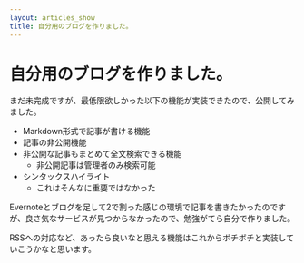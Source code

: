 ```yaml
---
layout: articles_show
title: 自分用のブログを作りました。
---
```


# 自分用のブログを作りました。

まだ未完成ですが、最低限欲しかった以下の機能が実装できたので、公開してみました。

* Markdown形式で記事が書ける機能
* 記事の非公開機能
* 非公開な記事もまとめて全文検索できる機能
  * 非公開記事は管理者のみ検索可能
* シンタックスハイライト
  * これはそんなに重要ではなかった

Evernoteとブログを足して2で割った感じの環境で記事を書きたかったのですが、良さ気なサービスが見つからなかったので、勉強がてら自分で作りました。

RSSへの対応など、あったら良いなと思える機能はこれからボチボチと実装していこうかなと思います。
